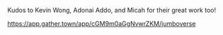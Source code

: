 Kudos to Kevin Wong, Adonai Addo, and Micah for their great work too!

https://app.gather.town/app/cGM9m0aGgNvwrZKM/jumboverse
